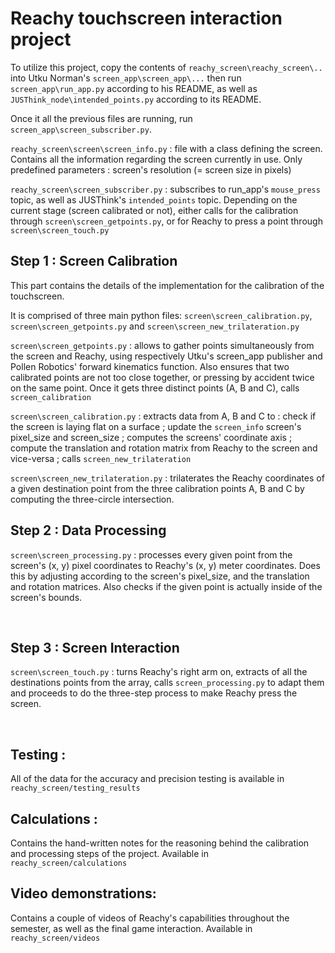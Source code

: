 # Reachy touchscreen interaction project

To utilize this project, copy the contents of `reachy_screen\reachy_screen\..` into Utku Norman's `screen_app\screen_app\...` then run ``screen_app\run_app.py`` according to his README, as well as ``JUSThink_node\intended_points.py`` according to its README. 

Once it all the previous files are running, run ``screen_app\screen_subscriber.py``.  



`reachy_screen\screen\screen_info.py` : file with a class defining the screen. Contains all the information regarding the screen currently in use. Only predefined parameters : screen's resolution (= screen size in pixels)

`reachy_screen\screen_subscriber.py` : subscribes to run_app's `mouse_press` topic, as well as JUSThink's `intended_points` topic. Depending on the current stage (screen calibrated or not), either calls for the calibration through `screen\screen_getpoints.py`, or for Reachy to press a point through `screen\screen_touch.py` 



##  Step 1 : Screen Calibration 

This part contains the details of the implementation for the calibration of the touchscreen. 

It is comprised of three main python files: `screen\screen_calibration.py`,  `screen\screen_getpoints.py` and `screen\screen_new_trilateration.py`

`screen\screen_getpoints.py` : allows to gather points simultaneously from the screen and Reachy, using respectively Utku's screen_app publisher and Pollen Robotics' forward kinematics function. Also ensures that two calibrated points are not too close together, or pressing by accident twice on the same point. Once it gets three distinct points (A, B and C), calls `screen_calibration` 

`screen\screen_calibration.py` : extracts data from A, B and C to : check if the screen is laying flat on a surface ; update the `screen_info` screen's pixel_size and screen_size ; computes the screens' coordinate axis ; compute the translation and rotation matrix from Reachy to the screen and vice-versa ; calls `screen_new_trilateration`

`screen\screen_new_trilateration.py` : trilaterates the Reachy coordinates of a given destination point from the three calibration points A, B and C by computing the three-circle intersection. 




##  Step 2 : Data Processing

`screen\screen_processing.py` : processes every given point from the screen's (x, y) pixel coordinates to Reachy's (x, y) meter coordinates. Does this by adjusting according to the screen's pixel_size, and the translation and rotation matrices. Also checks if the given point is actually inside of the screen's bounds. 

​	

## Step 3 : Screen Interaction 

`screen\screen_touch.py` : turns Reachy's right arm on, extracts of all the destinations points from the array, calls `screen_processing.py` to adapt them and proceeds to do the three-step process to make Reachy press the screen. 

​	



## Testing : 

All of the data for the accuracy and precision testing is available in `reachy_screen/testing_results`



## Calculations : 

Contains the hand-written notes for the reasoning behind the calibration and processing steps of the project. Available in `reachy_screen/calculations`



## Video demonstrations:

Contains a couple of videos of Reachy's capabilities throughout the semester, as well as the final game interaction. Available in `reachy_screen/videos`